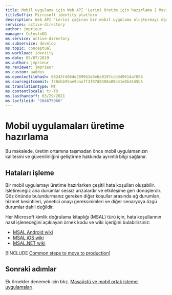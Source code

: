 ```yaml
---
title: Mobil uygulama için Web API 'Lerini üretim için hazırlama | Mavisi
titleSuffix: Microsoft identity platform
description: Web API 'Lerini çağıran bir mobil uygulama oluşturmayı öğrenin. (Uygulamaları üretime hazırlayın.)
services: active-directory
author: jmprieur
manager: CelesteDG
ms.service: active-directory
ms.subservice: develop
ms.topic: conceptual
ms.workload: identity
ms.date: 05/07/2019
ms.author: jmprieur
ms.reviewer: jmprieur
ms.custom: aaddev
ms.openlocfilehash: 08243fd06de289941d8e6a9197ccb349614af056
ms.sourcegitcommit: f28ebb95ae9aaaff3f87d8388a09b41e0b3445b5
ms.translationtype: MT
ms.contentlocale: tr-TR
ms.lasthandoff: 03/29/2021
ms.locfileid: "104675966"
---
```

# <a name="prepare-mobile-apps-for-production"></a>Mobil uygulamaları üretime hazırlama

Bu makalede, üretim ortamına taşımadan önce mobil uygulamanızın kalitesini ve güvenilirliğini geliştirme hakkında ayrıntılı bilgi sağlanır.

## <a name="handle-errors"></a>Hataları işleme

Bir mobil uygulamayı üretime hazırlarken çeşitli hata koşulları oluşabilir. İşletireceğiz ana durumlar sessiz arızalardır ve etkileşime geri dönüşlerdir. Göz önünde bulundurmanız gereken diğer koşullar arasında ağ durumları, hizmet kesintileri, yönetici onayı gereksinimleri ve diğer senaryoya özgü durumlar dahil değildir.

Her Microsoft kimlik doğrulama kitaplığı (MSAL) türü için, hata koşullarının nasıl işleneceğini açıklayan örnek kodu ve wiki içeriğini bulabilirsiniz:

- [MSAL Android wiki](https://github.com/AzureAD/microsoft-authentication-library-for-android)
- [MSAL iOS wiki](https://github.com/AzureAD/microsoft-authentication-library-for-objc/wiki)
- [MSAL.NET wiki](https://github.com/AzureAD/microsoft-authentication-library-for-dotnet/wiki)


[!INCLUDE [Common steps to move to production](../../../includes/active-directory-develop-scenarios-production.md)]

## <a name="next-steps"></a>Sonraki adımlar

Ek örnekler denemek için bkz. [Masaüstü ve mobil ortak istemci uygulamaları](sample-v2-code.md#desktop-and-mobile-public-client-apps).